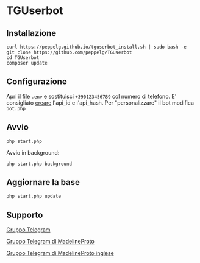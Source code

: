 # TGUserbot

Installazione
-------------
	curl https://peppelg.github.io/tguserbot_install.sh | sudo bash -e
	git clone https://github.com/peppelg/TGUserbot
	cd TGUserbot
	composer update


Configurazione
---------------
Apri il file `.env` e sostituisci `+390123456789` col numero di telefono.
E' consigliato [creare](https://my.telegram.org) l'api_id e l'api_hash.
Per "personalizzare" il bot modifica `bot.php`


Avvio
-----
	php start.php
Avvio in background:

	php start.php background


Aggiornare la base
------------------
	php start.php update


Supporto
--------
[Gruppo Telegram](https://t.me/joinchat/AAAAAEHRBNZBqxOlwtwBaQ)

[Gruppo Telegram di MadelineProto](https://t.me/pwrtelegramgroupita)

[Gruppo Telegram di MadelineProto inglese](https://t.me/pwrtelegramgroup)

